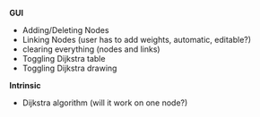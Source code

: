 **GUI**
- Adding/Deleting Nodes
- Linking Nodes (user has to add weights, automatic, editable?)
- clearing everything (nodes and links)
- Toggling Dijkstra table
- Toggling Dijkstra drawing

**Intrinsic**
- Dijkstra algorithm (will it work on one node?)
